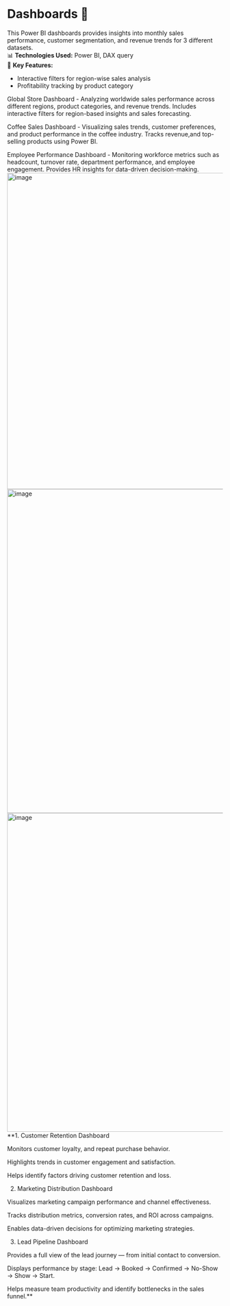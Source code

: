 # Dashboards 🚀
This Power BI dashboards provides  insights into monthly sales performance, customer segmentation, and revenue trends for 3 different datasets.  
📊 **Technologies Used:** Power BI, DAX query  
📌 **Key Features:**  
- Interactive filters for region-wise sales analysis  
- Profitability tracking by product category  

Global Store Dashboard -
 Analyzing worldwide sales performance across different regions, product categories, and revenue trends. Includes interactive filters for region-based insights and sales forecasting.

Coffee Sales Dashboard - Visualizing sales trends, customer preferences, and product performance in the coffee industry. Tracks revenue,and top-selling products using Power BI.

Employee Performance Dashboard - Monitoring workforce metrics such as headcount, turnover rate, department performance, and employee engagement. Provides HR insights for data-driven decision-making.
<img width="1326" height="738" alt="image" src="https://github.com/user-attachments/assets/f164d5e9-9621-418c-956b-d010c816896d" />
<img width="1272" height="756" alt="image" src="https://github.com/user-attachments/assets/ba7946c7-9e59-42cb-82d3-aeecaf8e014e" />
<img width="1076" height="744" alt="image" src="https://github.com/user-attachments/assets/c36b354f-8d70-4a14-b90f-cb10f8143729" />
**1. Customer Retention Dashboard

Monitors customer loyalty, and repeat purchase behavior.

Highlights trends in customer engagement and satisfaction.

Helps identify factors driving customer retention and loss.

2. Marketing Distribution Dashboard

Visualizes marketing campaign performance and channel effectiveness.

Tracks distribution metrics, conversion rates, and ROI across campaigns.

Enables data-driven decisions for optimizing marketing strategies.

3. Lead Pipeline Dashboard

Provides a full view of the lead journey — from initial contact to conversion.

Displays performance by stage: Lead → Booked → Confirmed  → No-Show → Show → Start.

Helps measure team productivity and identify bottlenecks in the sales funnel.**
